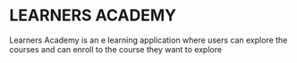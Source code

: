 # LEARNERS ACADEMY

Learners Academy is an e learning application where users can explore the courses and can enroll to the course they want to explore
